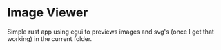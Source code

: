 # Image Viewer

Simple rust app using egui to previews images and svg's (once I get that working) in the current folder.